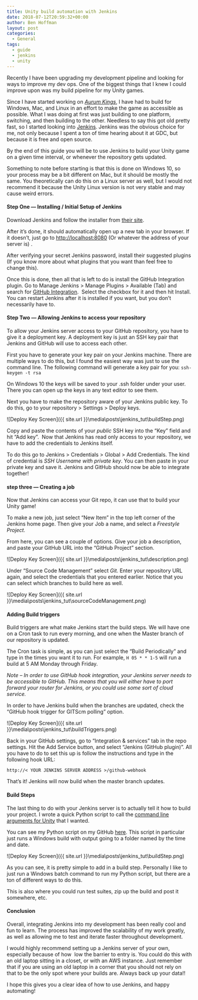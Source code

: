 ```yaml
---
title: Unity build automation with Jenkins
date: 2018-07-12T20:59:32+00:00
author: Ben Hoffman
layout: post
categories:
  - General
tags:
  - guide
  - jenkins
  - unity
---
```

Recently I have been upgrading my development pipeline and looking for ways to improve my dev ops. One of the biggest things that I knew I could improve upon was my build pipeline for my Unity games.

Since I have started working on [_Aurum Kings_](https://store.steampowered.com/app/848460/Aurum_Kings/), I have had to build for Windows, Mac, and Linux in an effort to make the game as accessible as possible. What I was doing at first was just building to one platform, switching, and then building to the other. Needless to say this got old pretty fast, so I started looking into [Jenkins](https://jenkins.io/). Jenkins was the obvious choice for me, not only because I spent a ton of time hearing about it at GDC, but because it is free and open source.

By the end of this guide you will be to use Jenkins to build your Unity game on a given time interval, or whenever the repository gets updated.

Something to note before starting is that this is done on Windows 10, so your process may be a bit different on Mac, but it should be mostly the same. You theoretically can do this on a Linux server as well, but I would not recommend it because the Unity Linux version is not very stable and may cause weird errors.

#### Step One &#8212; Installing / Initial Setup of Jenkins

Download Jenkins and follow the installer from [their site](https://jenkins.io/download/).

After it&#8217;s done, it should automatically open up a new tab in your browser. If it doesn&#8217;t, just go to <http://localhost:8080> (Or whatever the address of your server is) .

After verifying your secret Jenkins password, install their suggested plugins (If you know more about what plugins that you want than feel free to change this).

Once this is done, then all that is left to do is install the GitHub Integration plugin. Go to Manage Jenkins > Manage Plugins > Available (Tab) and search for [GitHub Integration](https://plugins.jenkins.io/github-pullrequest).  Select the checkbox for it and then hit Install. You can restart Jenkins after it is installed if you want, but you don&#8217;t necessarily have to.

#### Step Two &#8212; Allowing Jenkins to access your repository

To allow your Jenkins server access to your GitHub repository, you have to give it a deployment key. A deployment key is just an SSH key pair that Jenkins and GitHub will use to access each other.

First you have to generate your key pair on your Jenkins machine. There are multiple ways to do this, but I found the easiest way was just to use the command line. The following command will generate a key pair for you: `ssh-keygen -t rsa`

On Windows 10 the keys will be saved to your .ssh folder under your user. There you can open up the keys in any text editor to see them.

Next you have to make the repository aware of your Jenkins public key. To do this, go to your repository > Settings > Deploy keys.

![Deploy Key Screen]({{ site.url }}\media\posts\jenkins_tut\buildStep.png)

Copy and paste the contents of your _public_ SSH key into the &#8220;Key&#8221; field and hit &#8220;Add key&#8221;.  Now that Jenkins has read only access to your repository, we have to add the credentials to Jenkins itself.

To do this go to Jenkins > Credentials > Global > Add Credentials. The kind of credential is _SSH Username with private key_. You can then paste in your private key and save it. Jenkins and GitHub should now be able to integrate together!

#### step three &#8212; Creating a job

Now that Jenkins can access your Git repo, it can use that to build your Unity game!

To make a new job, just select &#8220;New Item&#8221; in the top left corner of the Jenkins home page. Then give your Job a name, and select a _Freestyle Project._

From here, you can see a couple of options. Give your job a description, and paste your GitHub URL into the &#8220;GitHub Project&#8221; section.

![Deploy Key Screen]({{ site.url }}\media\posts\jenkins_tut\description.png)


Under &#8220;Source Code Management&#8221; select _Git._ Enter your repository URL again, and select the credentials that you entered earlier. Notice that you can select which branches to build here as well.

![Deploy Key Screen]({{ site.url }}\media\posts\jenkins_tut\sourceCodeManagement.png)


#### Adding Build triggers

Build triggers are what make Jenkins start the build steps. We will have one on a Cron task to run every morning, and one when the Master branch of our repository is updated.

The Cron task is simple, as you can just select the &#8220;Build Periodically&#8221; and type in the times you want it to run. For example, `H 05 * * 1-5` will run a build at 5 AM Monday through Friday.

*Note &#8211; In order to use GitHub hook integration, your Jenkins server needs to be accessible to GitHub. This means that you will either have to port forward your router for Jenkins, or you could use some sort of cloud service.*

In order to have Jenkins build when the branches are updated, check the &#8220;GitHub hook trigger for GITScm polling&#8221; option.

![Deploy Key Screen]({{ site.url }}\media\posts\jenkins_tut\buildTriggers.png)


Back in your GitHub settings, go to &#8220;Integration & services&#8221; tab in the repo settings. Hit the Add Service button, and select &#8220;Jenkins (GitHub plugin)&#8221;. All you have to do to set this up is follow the instructions and type in the following hook URL:

`http://< YOUR JENKINS SERVER ADDRESS >/github-webhook`

That&#8217;s it! Jenkins will now build when the master branch updates.

#### Build Steps

The last thing to do with your Jenkins server is to actually tell it how to build your project. I wrote a quick Python script to call the <a href="https://docs.unity3d.com/Manual/CommandLineArguments.html" target="_blank">command line arguments for Unity</a> that I wanted.

You can see my Python script on my GitHub <a href="https://github.com/BenjaFriend/AurumKings-Build" target="_blank" rel="noopener">here</a>. This script in particular just runs a Windows build with output going to a folder named by the time and date.

![Deploy Key Screen]({{ site.url }}\media\posts\jenkins_tut\buildStep.png)


As you can see, it is pretty simple to add in a build step. Personally I like to just run a Windows batch command to run my Python script, but there are a ton of different ways to do this.

This is also where you could run test suites, zip up the build and post it somewhere, etc.

#### Conclusion

Overall, integrating Jenkins into my development has been really cool and fun to learn. The process has improved the scalability of my work greatly, as well as allowing me to test and iterate faster throughout development.

I would highly recommend setting up a Jenkins server of your own, especially because of how  low the barrier to entry is. You could do this with an old laptop sitting in a closet, or with an AWS instance. Just remember that if you are using an old laptop in a corner that you should not rely on that to be the only spot where your builds are. Always back up your data!!

I hope this gives you a clear idea of how to use Jenkins, and happy automating!
